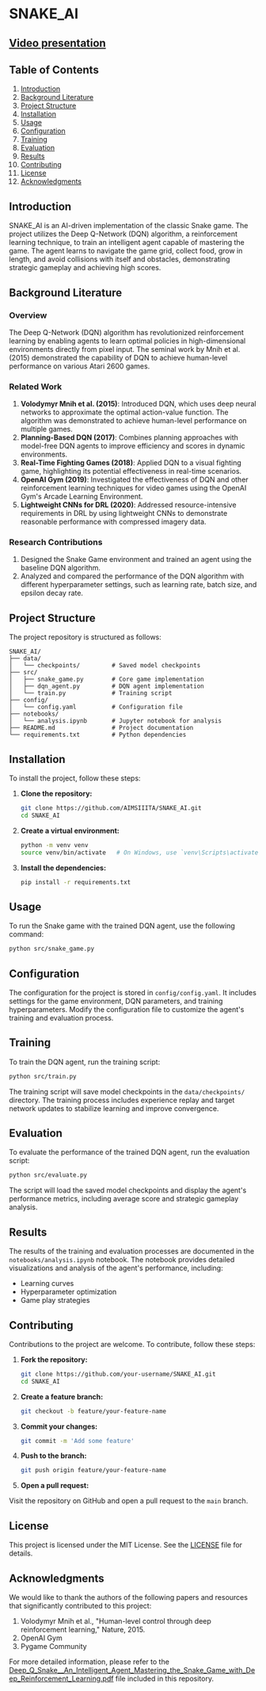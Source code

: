# SNAKE_AI
## [Video presentation](https://youtu.be/KuUbKE5kM2M)

## Table of Contents

1. [Introduction](#introduction)
2. [Background Literature](#background-literature)
3. [Project Structure](#project-structure)
4. [Installation](#installation)
5. [Usage](#usage)
6. [Configuration](#configuration)
7. [Training](#training)
8. [Evaluation](#evaluation)
9. [Results](#results)
10. [Contributing](#contributing)
11. [License](#license)
12. [Acknowledgments](#acknowledgments)

## Introduction

SNAKE_AI is an AI-driven implementation of the classic Snake game. The project utilizes the Deep Q-Network (DQN) algorithm, a reinforcement learning technique, to train an intelligent agent capable of mastering the game. The agent learns to navigate the game grid, collect food, grow in length, and avoid collisions with itself and obstacles, demonstrating strategic gameplay and achieving high scores.

## Background Literature

### Overview

The Deep Q-Network (DQN) algorithm has revolutionized reinforcement learning by enabling agents to learn optimal policies in high-dimensional environments directly from pixel input. The seminal work by Mnih et al. (2015) demonstrated the capability of DQN to achieve human-level performance on various Atari 2600 games.

### Related Work

1. **Volodymyr Mnih et al. (2015)**: Introduced DQN, which uses deep neural networks to approximate the optimal action-value function. The algorithm was demonstrated to achieve human-level performance on multiple games.
2. **Planning-Based DQN (2017)**: Combines planning approaches with model-free DQN agents to improve efficiency and scores in dynamic environments.
3. **Real-Time Fighting Games (2018)**: Applied DQN to a visual fighting game, highlighting its potential effectiveness in real-time scenarios.
4. **OpenAI Gym (2019)**: Investigated the effectiveness of DQN and other reinforcement learning techniques for video games using the OpenAI Gym's Arcade Learning Environment.
5. **Lightweight CNNs for DRL (2020)**: Addressed resource-intensive requirements in DRL by using lightweight CNNs to demonstrate reasonable performance with compressed imagery data.

### Research Contributions

1. Designed the Snake Game environment and trained an agent using the baseline DQN algorithm.
2. Analyzed and compared the performance of the DQN algorithm with different hyperparameter settings, such as learning rate, batch size, and epsilon decay rate.

## Project Structure

The project repository is structured as follows:

```
SNAKE_AI/
├── data/
│   └── checkpoints/         # Saved model checkpoints
├── src/
│   ├── snake_game.py        # Core game implementation
│   ├── dqn_agent.py         # DQN agent implementation
│   └── train.py             # Training script
├── config/
│   └── config.yaml          # Configuration file
├── notebooks/
│   └── analysis.ipynb       # Jupyter notebook for analysis
├── README.md                # Project documentation
└── requirements.txt         # Python dependencies
```

## Installation

To install the project, follow these steps:

1. **Clone the repository:**
   ```sh
   git clone https://github.com/AIMSIIITA/SNAKE_AI.git
   cd SNAKE_AI
   ```

2. **Create a virtual environment:**
   ```sh
   python -m venv venv
   source venv/bin/activate   # On Windows, use `venv\Scripts\activate`
   ```

3. **Install the dependencies:**
   ```sh
   pip install -r requirements.txt
   ```

## Usage

To run the Snake game with the trained DQN agent, use the following command:

```sh
python src/snake_game.py
```

## Configuration

The configuration for the project is stored in `config/config.yaml`. It includes settings for the game environment, DQN parameters, and training hyperparameters. Modify the configuration file to customize the agent's training and evaluation process.

## Training

To train the DQN agent, run the training script:

```sh
python src/train.py
```

The training script will save model checkpoints in the `data/checkpoints/` directory. The training process includes experience replay and target network updates to stabilize learning and improve convergence.

## Evaluation

To evaluate the performance of the trained DQN agent, run the evaluation script:

```sh
python src/evaluate.py
```

The script will load the saved model checkpoints and display the agent's performance metrics, including average score and strategic gameplay analysis.

## Results

The results of the training and evaluation processes are documented in the `notebooks/analysis.ipynb` notebook. The notebook provides detailed visualizations and analysis of the agent's performance, including:

- Learning curves
- Hyperparameter optimization
- Game play strategies

## Contributing

Contributions to the project are welcome. To contribute, follow these steps:

1. **Fork the repository:**
   ```sh
   git clone https://github.com/your-username/SNAKE_AI.git
   cd SNAKE_AI
   ```

2. **Create a feature branch:**
   ```sh
   git checkout -b feature/your-feature-name
   ```

3. **Commit your changes:**
   ```sh
   git commit -m 'Add some feature'
   ```

4. **Push to the branch:**
   ```sh
   git push origin feature/your-feature-name
   ```

5. **Open a pull request:**

Visit the repository on GitHub and open a pull request to the `main` branch.

## License

This project is licensed under the MIT License. See the [LICENSE](LICENSE) file for details.

## Acknowledgments

We would like to thank the authors of the following papers and resources that significantly contributed to this project:

1. Volodymyr Mnih et al., "Human-level control through deep reinforcement learning," Nature, 2015.
2. OpenAI Gym
3. Pygame Community

For more detailed information, please refer to the [Deep_Q_Snake__An_Intelligent_Agent_Mastering_the_Snake_Game_with_Deep_Reinforcement_Learning.pdf](./Deep_Q_Snake__An_Intelligent_Agent_Mastering_the_Snake_Game_with_Deep_Reinforcement_Learning.pdf) file included in this repository.
